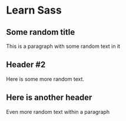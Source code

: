 <!-- Store Data with Sass Variables -> https://www.freecodecamp.org/learn/front-end-development-libraries/sass/store-data-with-sass-variables

One feature of Sass that's different than CSS is it uses variables. They are declared and set to store data, similar to JavaScript.

In JavaScript, variables are defined using the let and const keywords. In Sass, variables start with a $ followed by the variable name.

Here are a couple examples:

$main-fonts: Arial, sans-serif;
$headings-color: green;
And to use the variables:

h1 {
  font-family: $main-fonts;
  color: $headings-color;
}

One example where variables are useful is when a number of elements need to be the same color. If that color is changed, the only place to edit the code is the variable value.

Create a variable $text-color and set it to red. Then change the value of the color property for the .blog-post and h2 to the $text-color variable.

1. Your code should have a Sass variable declared for $text-color with a value of red.
2. Your code should use the $text-color variable to change the color for the .blog-post and h2 items.
3. Your .blog-post element should have a color of red.
4. Your h2 elements should have a color of red. -->

<style type='text/scss'>
  $text-color: red;

  .header{
    text-align: center;
  }
  .blog-post, h2 {
    color: $text-color;
  }
</style>

<h1 class="header">Learn Sass</h1>
<div class="blog-post">
  <h2>Some random title</h2>
  <p>This is a paragraph with some random text in it</p>
</div>
<div class="blog-post">
  <h2>Header #2</h2>
  <p>Here is some more random text.</p>
</div>
<div class="blog-post">
  <h2>Here is another header</h2>
  <p>Even more random text within a paragraph</p>
</div>
